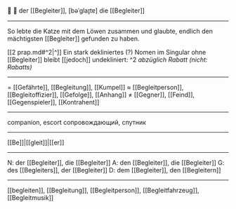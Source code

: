 🔵 🚶 der [[Begleiter]], [bəˈɡlaɪ̯tɐ]
die [[Begleiter]]

---
 So lebte die Katze mit dem Löwen zusammen und glaubte, endlich den mächtigsten [[Begleiter]] gefunden zu haben. 
 
[[2 prap.md#^2|^]] Ein stark dekliniertes (?) Nomen im Singular ohne [[Begleiter]] bleibt [[jedoch]] undekliniert: ^2
*abzüglich Rabatt (nicht: Rabatts)*  

---
= [[Gefährte]], [[Begleitung]], [[Kumpel]]
≈ [[Begleitperson]], [[Begleitoffizier]], [[Gefolge]], [[Anhang]]
≠ [[Gegner]], [[Feind]], [[Gegenspieler]], [[Kontrahent]]

---
companion, escort
сопровождающий, спутник

---
[[Be]]|[[gleit]]|[[er]]

---
N: der [[Begleiter]], die [[Begleiter]]
A: den [[Begleiter]], die [[Begleiter]]
G: des [[Begleiters]], der [[Begleiter]]
D: dem [[Begleiter]], den [[Begleitern]]

---
[[begleiten]], [[Begleitung]], [[Begleitperson]], [[Begleitfahrzeug]], [[Begleitmusik]]
